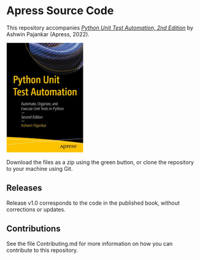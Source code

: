 # Apress Source Code

This repository accompanies [*Python Unit Test Automation, 2nd Edition*](https://www.apress.com/9781484278536) by Ashwin Pajankar (Apress, 2022).

[comment]: #cover
![Cover image](9781484278536.jpg)

Download the files as a zip using the green button, or clone the repository to your machine using Git.

## Releases

Release v1.0 corresponds to the code in the published book, without corrections or updates.

## Contributions

See the file Contributing.md for more information on how you can contribute to this repository.